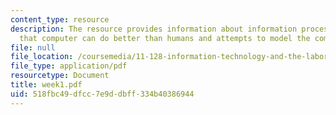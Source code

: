 ```yaml
---
content_type: resource
description: The resource provides information about information processing tasks
  that computer can do better than humans and attempts to model the computers's impact.
file: null
file_location: /coursemedia/11-128-information-technology-and-the-labor-market-spring-2005/518fbc49dfcc7e9ddbff334b40386944_week1.pdf
file_type: application/pdf
resourcetype: Document
title: week1.pdf
uid: 518fbc49-dfcc-7e9d-dbff-334b40386944
---
```

